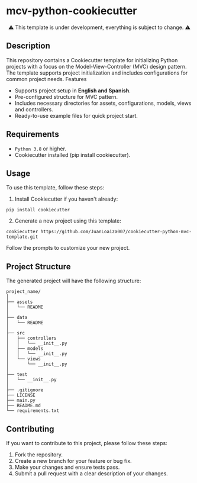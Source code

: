 # mcv-python-cookiecutter

<p align="center">
⚠️ This template is under development, everything is subject to change. ⚠️
</p>

## Description

This repository contains a Cookiecutter template for initializing Python projects with a focus on the Model-View-Controller (MVC) design pattern. The template supports project initialization and includes configurations for common project needs.
Features

- Supports project setup in **English and Spanish**.
- Pre-configured structure for MVC pattern.
- Includes necessary directories for assets, configurations, models, views and controllers.
- Ready-to-use example files for quick project start.

## Requirements

- `Python 3.8` or higher.
- Cookiecutter installed (pip install cookiecutter).

## Usage

To use this template, follow these steps:

1. Install Cookiecutter if you haven't already:

```
pip install cookiecutter
```

2. Generate a new project using this template:

```
cookiecutter https://github.com/JuanLoaiza007/cookiecutter-python-mvc-template.git
```

Follow the prompts to customize your new project.

## Project Structure

The generated project will have the following structure:

```
project_name/
│
├── assets
│   └── README
│
├── data
│   └── README
│
├── src
│   ├── controllers
│   │   └── __init__.py
│   ├── models
│   │   └── __init__.py
│   └── views
│       └── __init__.py
│
├── test
│   └── __init__.py
│
├── .gitignore
├── LICENSE
├── main.py
├── README.md
└── requirements.txt
```

## Contributing

If you want to contribute to this project, please follow these steps:

1. Fork the repository.
2. Create a new branch for your feature or bug fix.
3. Make your changes and ensure tests pass.
4. Submit a pull request with a clear description of your changes.
